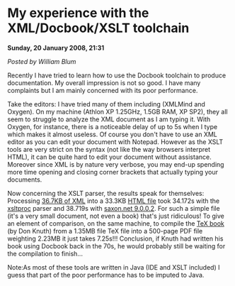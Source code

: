 <script type="text/javascript">
var metadata = { 
    blogVersion : 1,
    entryId : 'entry080121-063152',
    publishDate : 'Wed, 21 Oct 2015 17:53:16 +0000',
    postDate : '2008-01-21 05:31:52',
    legacyViews : 2484 // as of Oct 30th 2015
};
</script>

# My experience with the XML/Docbook/XSLT toolchain 

**Sunday, 20 January 2008, 21:31**

_Posted by William Blum_

Recently I have tried to learn how to use the Docbook toolchain to produce documentation. My overall impression is not so good. I have many complaints but I am mainly concerned with its poor performance.

Take the editors: I have tried many of them including (XMLMind and Oxygen). On my machine (Athlon XP 1.25GHz, 1.5GB RAM, XP SP2), they all seem to struggle to analyze the XML document as I am typing it. With Oxygen, for instance, there is a noticeable delay of up to 5s when I type which makes it almost useless.
Of course you don't have to use an XML editor as you can edit your document with Notepad. However as the XSLT tools are very strict on the syntax (not like the way browsers interpret HTML), it can be quite hard to edit your document without assistance. Moreover since XML is by nature very verbose, you may end-up spending more time opening and closing corner brackets that actually typing your documents.

Now concerning the XSLT parser, the results speak for themselves: Processing [36.7KB of XML](../software/cracklock/xmldoc/cracklock-doc.xml) into a 33.3KB [HTML file](../software/cracklock/xmldoc/cracklock-doc-web.html) took 34.172s with the [xsltproc](http://xmlsoft.org/XSLT/xsltproc2.html) parser and 38.719s with [saxon.net 9.0.0.2](http://saxon.sourceforge.net/). For such a simple file (it's a very small document, not even a book) that's just ridiculous! To give an element of comparison, on the same machine, to compile the [TeX book](http://www.amazon.com/TeXbook-Computers-Typesetting-Donald-Knuth/dp/0201134489) (by Don Knuth) from a 1.35MB file TeX file into a 500-page PDF file weighting 2.23MB it just takes 7.25s!!! Conclusion, if Knuth had written his book using Docbook back in the 70s, he would probably still be waiting for the compilation to finish...

Note:As most of these tools are written in Java (IDE and XSLT included) I guess that part of the poor performance has to be imputed to Java.
